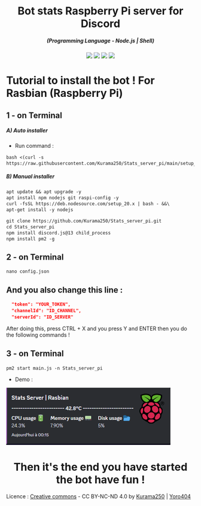 <h1 align="center">Bot stats Raspberry Pi server for Discord</h1>
<em><h5 align="center">(Programming Language - Node.js | Shell)</h5></em>

<p align="center">
  <img src="https://img.shields.io/github/stars/Kurama250/Stats_server_pi">
  <img src="https://img.shields.io/github/license/Kurama250/Stats_server_pi">
  <img src="https://img.shields.io/github/repo-size/Kurama250/Stats_server_pi">
  <img src="https://img.shields.io/badge/stability-stable-green">
</p>

# Tutorial to install the bot ! For Rasbian (Raspberry Pi)

## 1 - on Terminal

<h5>A) Auto installer</h5>

- Run command :
  
```shell script
bash <(curl -s https://raw.githubusercontent.com/Kurama250/Stats_server_pi/main/setup_server.sh)
```
<h5>B) Manual installer</h5>

```shell script
apt update && apt upgrade -y
apt install npm nodejs git raspi-config -y
curl -fsSL https://deb.nodesource.com/setup_20.x | bash - &&\
apt-get install -y nodejs
```
```shell script
git clone https://github.com/Kurama250/Stats_server_pi.git
cd Stats_server_pi
npm install discord.js@13 child_process
npm install pm2 -g
```
## 2 - on Terminal

```shell script
nano config.json
```

## And you also change this line :

```json
  "token": "YOUR_TOKEN",
  "channelId": "ID_CHANNEL",
  "serverId": "ID_SERVER"
```

After doing this, press CTRL + X and you press Y and ENTER then you do the following commands !

## 3 - on Terminal

```shell script
pm2 start main.js -n Stats_server_pi
```

- Demo : 

![alt text](https://github.com/Kurama250/Stats_server_pi/blob/main/img/stats-server-pi.png)

<h1 align="center">Then it's the end you have started the bot have fun !</h1>

Licence : [Creative commons](https://creativecommons.org/licenses/by-nc-nd/4.0/deed.en) - CC BY-NC-ND 4.0 by [Kurama250](https://github.com/Kurama250) | [Yoro404](https://github.com/Yoro404)
